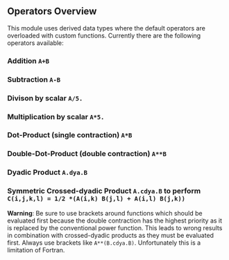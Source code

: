 ## Operators Overview

This module uses derived data types where the default operators are overloaded with custom functions. Currently there are the following operators available:

### Addition `A+B`
### Subtraction `A-B`
### Divison by scalar `A/5.`
### Multiplication by scalar `A*5.`
### Dot-Product (single contraction) `A*B`
### Double-Dot-Product (double contraction) `A**B`
### Dyadic Product `A.dya.B`
### Symmetric Crossed-dyadic Product `A.cdya.B` to perform `C(i,j,k,l) = 1/2 *(A(i,k) B(j,l) + A(i,l) B(j,k))`

**Warning**: Be sure to use brackets around functions which should be evaluated first because the double contraction has the highest priority as it is replaced by the conventional power function. This leads to wrong results in combination with crossed-dyadic products as they must be evaluated first. Always use brackets like `A**(B.cdya.B)`. Unfortunately this is a limitation of Fortran.